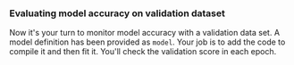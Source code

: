 ### Evaluating model accuracy on validation dataset

Now it's your turn to monitor model accuracy with a validation data set. A model definition has been provided as `model`. Your job is to add the code to compile it and then fit it. You'll check the validation score in each epoch.
